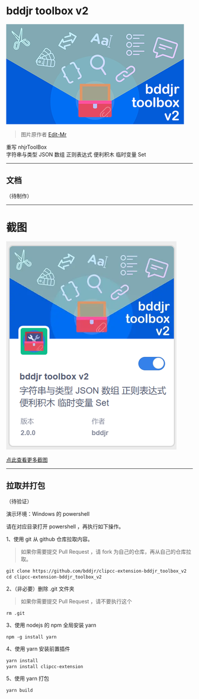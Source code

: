# bddjr toolbox v2

![./assets/icon.png](./assets/icon.png)  

> 图片原作者 [Edit-Mr](https://github.com/Edit-Mr)  

重写 nhjrToolBox  
字符串与类型 JSON 数组 正则表达式 便利积木 临时变量 Set  

***
## 文档
（待制作）

***
# 截图

![./README-pic/屏幕截图%202023-06-27%20132309.png](./README-pic/屏幕截图%202023-06-27%20132309.png)

[点此查看更多截图](./README-pic/README.md)

***
## 拉取并打包
（待验证）  

演示环境：Windows 的 powershell  

请在对应目录打开 powershell ，再执行如下操作。  

1、使用 git 从 github 仓库拉取内容。  
> 如果你需要提交 Pull Request ，请 fork 为自己的仓库，再从自己的仓库拉取。
```
git clone https://github.com/bddjr/clipcc-extension-bddjr_toolbox_v2
cd clipcc-extension-bddjr_toolbox_v2
```

2、（非必要）删除 .git 文件夹
> 如果你需要提交 Pull Request ，请不要执行这个
```
rm .git
```

3、使用 nodejs 的 npm 全局安装 yarn  
```
npm -g install yarn
```

4、使用 yarn 安装前置插件
```
yarn install
yarn install clipcc-extension
```

5、使用 yarn 打包
```
yarn build
```
